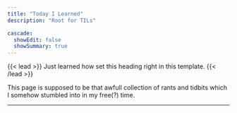 ```yaml
---
title: "Today I Learned"
description: "Root for TILs"

cascade:
  showEdit: false
  showSummary: true
---
```


{{< lead >}}
Just learned how set this heading right in this template.
{{< /lead >}}

This page is supposed to be that awfull collection of rants and tidbits which I somehow stumbled into in my free(?) time.

---
